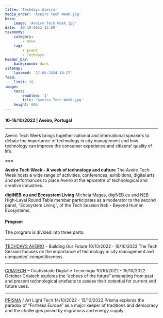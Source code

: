 ```yaml
---
title: 'Techdays Aveiro'
media_order: 'Aveiro Tech Week.jpg'
hero:
    image: 'Aveiro Tech Week.jpg'
date: '10-10-2022 12:00'
taxonomy:
    category:
        - news
    tag:
        - Event
        - Techdays
header_bar:
    background: dark
sitemap:
    lastmod: '27-09-2024 18:27'
feed:
    limit: 10
image:
    text:
        enabled: '1'
        file: 'Aveiro Tech Week.jpg'
    height: 600
---
```


#### 10-16/10/2022 | Aveiro, Portugal
***

Aveiro Tech Week brings together national and international speakers to debate the importance of technology in city management and how technology can improve the consumer experience and citizens' quality of life.

===

**Aveiro Tech Week - A week of technology and culture**
The Aveiro Tech Week hosts a wide range of activities, conferences, exhibitions, digital arts and performances to place Aveiro at the epicentre of technological and creative industries.

**digiNEB.eu and Ecosystem Living**
Michela Magas, digiNEB.eu and NEB High-Level Round Table member participates as a moderator to the second panel, “Ecosystem Living”, of the Tech Session Neb - Beyond Human Ecosystems.    
 
#### Program 
The program is divided into three parts:
***
[TECHDAYS AVEIRO](https://www.facebook.com/techdaysaveiro) – Building Our Future 10/10/2022 - 16/10/2022
The Tech Session focuses on the importance of technology in city management and companies' competitiveness. 
***
[CRIATECH](https://www.facebook.com/criatechdigital) – Criatividade Digital e Tecnologia 10/10/2022 - 15/10/2022 October
Criatech explores the “echoes of the future” emanating from past and present technological artefacts to assess their potential for current and future uses. 
***
[PRISMA](https://www.facebook.com/prisma.aveiro) / Art Light Tech 14/10/2022 - 15/10/2022
Prisma explores the paradox of “Fortress Europe” as a major keeper of traditions and democracy and the challenges posed by migrations and energy supply.